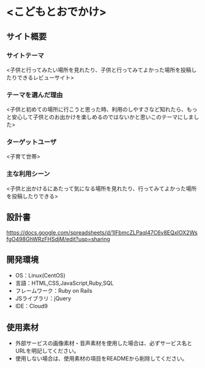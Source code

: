 # <こどもとおでかけ>

## サイト概要
### サイトテーマ
<子供と行ってみたい場所を見れたり、子供と行ってみてよかった場所を投稿したりできるレビューサイト>

### テーマを選んだ理由
<子供と初めての場所に行こうと思った時、利用のしやすさなど知れたら、もっと安心して子供とのお出かけを楽しめるのではないかと思いこのテーマにしました>

### ターゲットユーザ
<子育て世帯>

### 主な利用シーン
<子供と出かけるにあたって気になる場所を見れたり、行ってみてよかった場所を投稿したりできる>

## 設計書
<https://docs.google.com/spreadsheets/d/1IFbmcZLPaql47C6v8EQxIOX2WsfgO498GhWRzFHSdjM/edit?usp=sharing>

## 開発環境
- OS：Linux(CentOS)
- 言語：HTML,CSS,JavaScript,Ruby,SQL
- フレームワーク：Ruby on Rails
- JSライブラリ：jQuery
- IDE：Cloud9

## 使用素材
- 外部サービスの画像素材・音声素材を使用した場合は、必ずサービス名とURLを明記してください。
- 使用しない場合は、使用素材の項目をREADMEから削除してください。